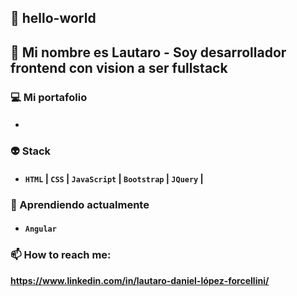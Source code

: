 ## 👋 hello-world 
## 👦 Mi nombre es Lautaro - Soy desarrollador frontend con vision a ser fullstack

### 💻 Mi portafolio 
* #### 

### 👽 Stack
* #### **`HTML`** | **`CSS`** | **`JavaScript`** | **`Bootstrap`** | **`JQuery`** |

### 🌟 Aprendiendo actualmente
* #### **`Angular`**  

### 📫 How to reach me:
**https://www.linkedin.com/in/lautaro-daniel-lópez-forcellini/**


